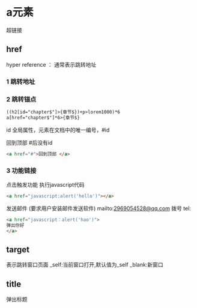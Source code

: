 # a元素

超链接

## href

hyper reference ： 通常表示跳转地址

### 1 跳转地址

### 2 跳转锚点

```html
((h2[id="chapter$"]>{章节$})+p>lorem1000)*6
a[href="chapter$"]*6>{章节$}
```

id 全局属性，元素在文档中的唯一编号，#id

回到顶部 #后没有id

```html
<a href="#">回到顶部 </a>
```

### 3 功能链接

点击触发功能
执行javascript代码

```html
<a href="javascript:alert('hello')"></a>  
```

发送邮件 (要求用户安装邮件发送软件)   mailto:2969054528@qq.com
拨号                    tel:

```html
<a href="javascript：alert('hao')">
弹出你好
</a>
```

## target

表示跳转窗口页面
_self:当前窗口打开,默认值为_self
_blank:新窗口

## title

弹出标题
